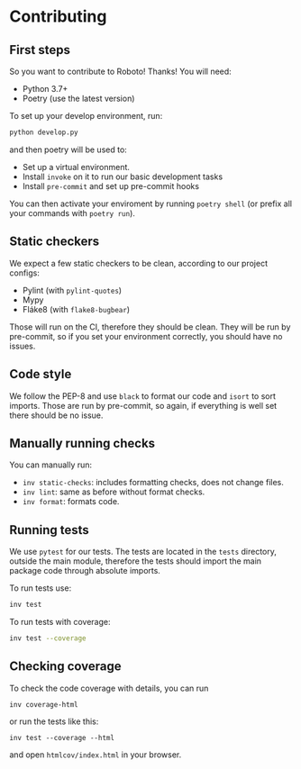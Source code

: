 Contributing
============

First steps
-----------

So you want to contribute to Roboto! Thanks! You will need:

- Python 3.7+
- Poetry (use the latest version)

To set up your develop environment, run:

```bash
python develop.py
```

and then poetry will be used to:

- Set up a virtual environment.
- Install `invoke` on it to run our basic development tasks
- Install `pre-commit` and set up pre-commit hooks

You can then activate your enviroment by running `poetry shell` (or prefix all
your commands with `poetry run`).


Static checkers
---------------

We expect a few static checkers to be clean, according to our project configs:

- Pylint (with `pylint-quotes`)
- Mypy
- Fláke8 (with `flake8-bugbear`)

Those will run on the CI, therefore they should be clean. They will be run by
pre-commit, so if you set your environment correctly, you should have no
issues.


Code style
----------

We follow the PEP-8 and use `black` to format our code and `isort` to sort
imports.  Those are run by pre-commit, so again, if everything is well set
there should be no issue.


Manually running checks
-----------------------

You can manually run:
- `inv static-checks`: includes formatting checks, does not change files.
- `inv lint`: same as before without format checks.
- `inv format`: formats code.


Running tests
-------------

We use `pytest` for our tests. The tests are located in the `tests` directory,
outside the main module, therefore the tests should import the main package
code through absolute imports.

To run tests use:

```bash
inv test
```

To run tests with coverage:

```bash
inv test --coverage
```


Checking coverage
-----------------

To check the code coverage with details, you can run

```
inv coverage-html
```

or run the tests like this:

```
inv test --coverage --html
```

and open `htmlcov/index.html` in your browser.
